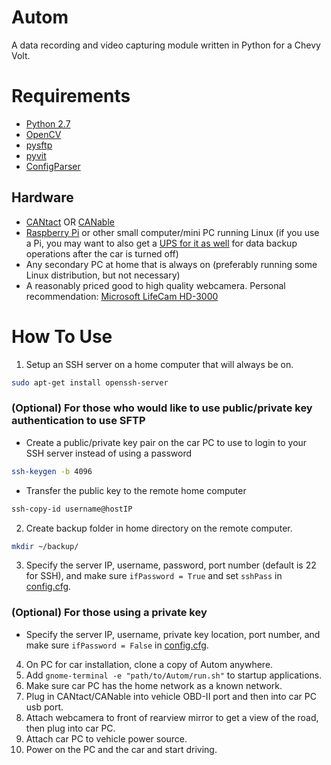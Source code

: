 Autom
=====
A data recording and video capturing module written in Python for a Chevy Volt.

Requirements
============
* [Python 2.7](https://www.python.org/download/releases/2.7/)
* [OpenCV](https://pypi.python.org/pypi/opencv-python)
* [pysftp](https://pypi.python.org/pypi/pysftp)
* [pyvit](https://github.com/linklayer/pyvit)
* [ConfigParser](https://docs.python.org/2/library/configparser.html)

Hardware
--------
* [CANtact](https://store.linklayer.com/products/cantact-v1-0?variant=1151776209) OR [CANable](https://www.tindie.com/products/protofusion/canable-usb-to-can-bus-adapter/)
* [Raspberry Pi](https://www.raspberrypi.org/products/) or other small computer/mini PC running Linux (if you use a Pi, you may want to also get a [UPS for it as well](https://www.adafruit.com/product/1944) for data backup operations after the car is turned off)
* Any secondary PC at home that is always on (preferably running some Linux distribution, but not necessary)
* A reasonably priced good to high quality webcamera. Personal recommendation: [Microsoft LifeCam HD-3000](https://www.amazon.com/Microsoft-3364820-LifeCam-HD-3000/dp/B008ZVRAQS)

How To Use
==========
1. Setup an SSH server on a home computer that will always be on.
```bash
sudo apt-get install openssh-server
```
### (Optional) For those who would like to use public/private key authentication to use SFTP
  * Create a public/private key pair on the car PC to use to login to your SSH server instead of using a password
```bash
ssh-keygen -b 4096
```
  * Transfer the public key to the remote home computer
```bash
ssh-copy-id username@hostIP
```
2. Create backup folder in home directory on the remote computer.
```bash
mkdir ~/backup/
```
3. Specify the server IP, username, password, port number (default is 22 for SSH), and make sure `ifPassword = True` and set `sshPass` in [config.cfg](config.cfg).
### (Optional) For those using a private key
  * Specify the server IP, username, private key location, port number, and make sure `ifPassword = False` in [config.cfg](config.cfg).
4. On PC for car installation, clone a copy of Autom anywhere.
5. Add `gnome-terminal -e "path/to/Autom/run.sh"` to startup applications.
6. Make sure car PC has the home network as a known network.
7. Plug in CANtact/CANable into vehicle OBD-II port and then into car PC usb port.
8. Attach webcamera to front of rearview mirror to get a view of the road, then plug into car PC.
9. Attach car PC to vehicle power source.
10. Power on the PC and the car and start driving.